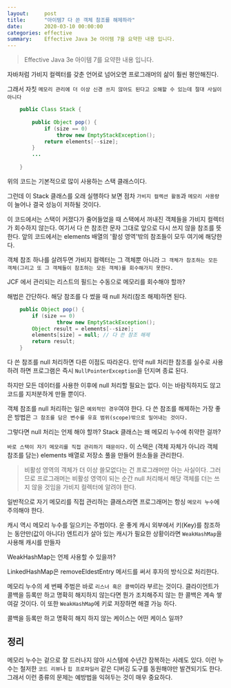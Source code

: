 ```yaml
---
layout:     post
title:      "아이템7 다 쓴 객체 참조를 해제하라"
date:       2020-03-10 00:00:00
categories: effective
summary:    Effective Java 3e 아이템 7을 요약한 내용 입니다.
---
```


> Effective Java 3e 아이템 7를 요약한 내용 입니다.

자바처럼 가비지 컬렉터를 갖춘 언어로 넘어오면 프로그래머의 삶이 훨씬 평안해진다. 

그래서 자칫 `메모리 관리에 더 이상 신경 쓰지 않아도 된다고 오해할 수 있는데 절대 사실이 아니다`
```java
    public Class Stack {
    	
    	public Object pop() {
    		if (size == 0)
    			throw new EmptyStackException();
    		return elements[--size];
    	}
    	...
    
    }
```

위의 코드는 기본적으로 많이 사용하는 스택 클래스이다. 

그런데 이 Stack 클래스를 오래 실행하다 보면 점차 `가비지 컬렉션 활동`과 `메모리 사용량`이 늘어나 결국 성능이 저하될 것이다. 

이 코드에서는 스택이 커졌다가 줄어들었을 때 스택에서 꺼내진 객체들을 가비지 컬렉터가 회수하지 않는다. 여기서 다 쓴 참조란 문자 그대로 앞으로 다시 쓰지 않을 참조를 뜻한다. 앞의 코드에서는 elements 배열의 '활성 영역'밖의 참조들이 모두 여기에 해당한다. 

객체 참조 하나를 살려두면 가비지 컬렉터는 그 객체뿐 아니라 `그 객체가 참조하는 모든 객체(그리고 또 그 객체들이 참조하는 모든 객체)를 회수해가지 못한다.` 

JCF 에서 관리되는 리스트의 필드는 수동으로 메모리를 회수해야 할까?

해법은 간단하다. 해당 참조를 다 썼을 때 null 처리(참조 해제)하면 된다. 
```java
    public Object pop() {
    	if (size == 0)
    			throw new EmptyStackException();
    	Object result = elements[--size];
    	elements[size] = null; // 다 쓴 참조 해제
    	return result;	
    }
```

다 쓴 참조를 null 처리하면 다른 이점도 따라온다. 만약 null 처리한 참조를 실수로 사용하려 하면 프로그램은 즉시 `NullPointerException`을 던지며 종료 된다. 

하지만 모든 데이터를 사용한 이후에 null 처리할 필요는 없다. 이는 바람직하지도 않고 코드를 지저분하게 만들 뿐이다. 

객체 참조를 null 처리하는 일은 `예외적인 경우`여야 한다. 다 쓴 참조를 해제하는 가장 좋은 방법은 `그 참조를 담은 변수를 유효 범위(scope)밖으로 밀어내는 것이다.` 

그렇다면 null 처리는 언제 해야 할까? Stack 클래스는 왜 메모리 누수에 취약한 걸까? 

`바로 스택이 자기 메모리를 직접 관리하기 때문이다.` 이 스택은 (객체 자체가 아니라 객체 참조를 담는) elements 배열로 저장소 풀을 만들어 원소들을 관리한다. 

> 비활성 영역의 객체가 더 이상 쓸모없다는 건 프로그래머만 아는 사실이다. 그러므로 프로그래머는 비활성 영역이 되는 순간 null 처리해서 해당 객체를 더는 쓰지 않을 것임을 가비지 컬렉터에 알려야 한다.

일반적으로 자기 메모리를 직접 관리하는 클래스라면 프로그래머는 항싱 `메모리 누수`에 주의해야 한다. 

캐시 역시 메모리 누수를 일으키는 주범이다. 운 좋게 캐시 외부에서 키(Key)를 참조하는 동안만(값이 아니다) 엔트리가 살아 있는 캐시가 필요한 상황이라면 `WeakHashMap`을 사용해 캐시를 만들자

WeakHashMap는 언제 사용할 수 있을까?

LinkedHashMap은 removeEldestEntry 메서드를 써서 후자의 방식으로 처리한다. 

메모리 누수의 세 번째 주범은 바로 `리스너 혹은 콜백`이라 부르는 것이다. 클라이언트가 콜백을 등록만 하고 명확히 해지하지 않는다면 뭔가 조치해주지 않는 한 콜백은 계속 쌓여갈 것이다. 이 또한 `WeakHashMap`에 키로 저장하면 해결 가능 하다. 

콜백을 등록만 하고 명확히 해지 하지 않는 케이스는 어떤 케이스 일까?

## 정리

메모리 누수는 겉으로 잘 드러나지 않아 시스템에 수년간 잠복하는 사례도 있다. 이런 누수는 철저한 `코드 리뷰`나 `힙 프로파일러` 같은 디버깅 도구를 동원해야만 발견되기도 한다. 그래서 이런 종류의 문제는 예방법을 익혀두는 것이 매우 중요하다.